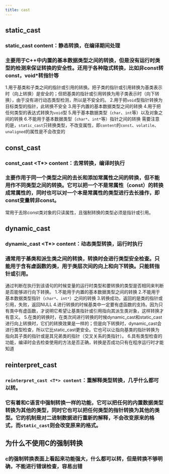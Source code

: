 ```yaml
---
title: cast
---
```


## static_cast
### static_cast <T> content：静态转换，在编译期间处理
### 主要用于C++中内置的基本数据类型之间的转换，但是没有运行时类型的检测来保证转换的安全性。还用于各种隐式转换，比如非const转const，void*转指针等
1.用于基类和子类之间的指针或引用的转换。把子类的指针或引用转换为基类表示时（向上转换）是安全的；但把基类的指针或引用转换为用子类表示时（向下转换），由于没有进行动态类型检测，所以是不安全的。
2.用于把`void`型指针转换为目标类型的指针，此转换不安全
3.用于内置的基本数据类型之间的转换
4.用于把任何类型的表达式转换为`void`型
5.用于基本数据类型（`char`、`int`等）以及对象之间的转换
6.不能用于基本数据类型（`char*`、`int*`等）指针之间的转换
需要注意的是，`static_cast`只转换类型，不改变属性，即`content`的`const`、`volatile`、`unaligned`的属性是不会改变的
## const_cast
### const_cast <T*> content：去常转换，编译时执行
### 主要作用于同一个类型之间的去长和添加常属性之间的转换，但不能用作不同类型之间的转换。它可以把一个不是常属性（const）的转换成常属性的，同时也可以对一个本是常属性的类型进行去长操作，即const变量转非const。
常用于去除const类对象的只读属性，且强制转换的类型必须是指针或引用。
## dynamic_cast
### dynamic_cast <T*> content：动态类型转换，运行时执行
### 通常用于基类和派生类之间的转换，转换时会进行类型安全检查。只能用于含有虚函数的类，用于类层次间的向上和向下转换。只能转指针或引用。
通过判断在执行到该语句的时候变量的运行时类型和要转换的类型是否相同来判断是否能够进行向下转换。
1.不能用于内置的基本数据类型之间的转换
2.不能用于基本数据类型指针（`char*`、`int*`）之间的转换
3.转换成功，返回的是类的指针或引用，失败，返回NULL
4.进行转换的时候基类中一定要有虚函数的支持。因为只有类中有虚函数，才说明它希望让基类指针或引用指向其派生类对象，这样转换才有意义。
5.在类的转换时，在类次间进行转换的时候dynamic_cast和static_cast进行向上转换时，它们的转换效果是一样的；但是向下转换时，dynamic_cast会进行类型检查，所以它比static_cast更安全。它也可以让指向基类的指针转换为指向其子类的指针或是其兄弟类的指针（交叉关系的类指针）。
6.具有类型检查的功能，编译时会去检查使用的方法是否正确，转换是否成功只有在程序运行时才能知道
## reinterpret_cast
### `reinterpret_cast <T*> content`：重解释类型转换，几乎什么都可以转。
### 它有着和C语言中强制转换一样的功能，它可以把任何的内置数据类型转换为其他的类型，同时它也可以把任何类型的指针转换为其他的类型。它的机制是对二进制数据进行重新的解释，不会改变原来的格式，而`static_cast`则会改变原来的格式。
## **为什么不使用C的强制转换**
### c的强制转换表面上看起来功能强大，什么都可以转，但是转换不够明确，不能进行错误检查，容易出错

